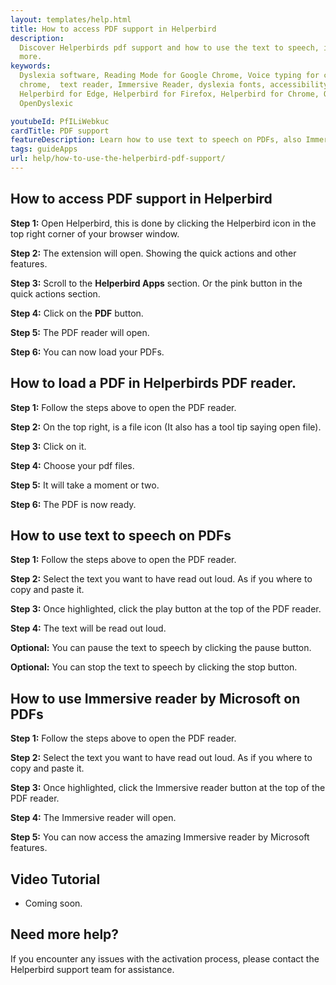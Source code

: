 ```yaml
---
layout: templates/help.html
title: How to access PDF support in Helperbird
description:
  Discover Helperbirds pdf support and how to use the text to speech, immersive reader and much
  more.
keywords:
  Dyslexia software, Reading Mode for Google Chrome, Voice typing for chrome, Text to speech for
  chrome,  text reader, Immersive Reader, dyslexia fonts, accessibility software, dyslexia software,
  Helperbird for Edge, Helperbird for Firefox, Helperbird for Chrome, Opendyslexic for Chrome,
  OpenDyslexic

youtubeId: PfILiWebkuc
cardTitle: PDF support
featureDescription: Learn how to use text to speech on PDFs, also Immersive Reader.
tags: guideApps
url: help/how-to-use-the-helperbird-pdf-support/
---
```



## How to access PDF support in Helperbird


**Step 1:** Open Helperbird, this is done by clicking the Helperbird icon in the top right corner of your browser window.

**Step 2:** The extension will open. Showing the quick actions and other features.

**Step 3:** Scroll to the **Helperbird Apps** section. Or the pink button in the quick actions section.

**Step 4:** Click on the **PDF** button.

**Step 5:** The PDF reader will open.

**Step 6:** You can now load your PDFs.


## How to load a PDF in Helperbirds PDF reader.

**Step 1:** Follow the steps above to open the PDF reader.

**Step 2:** On the top right, is a file icon (It also has a tool tip saying open file).

**Step 3:** Click on it.

**Step 4:** Choose your pdf files.

**Step 5:** It will take a moment or two.

**Step 6:** The PDF is now ready.


## How to use text to speech on PDFs

**Step 1:** Follow the steps above to open the PDF reader.

**Step 2:** Select the text you want to have read out loud. As if you where to copy and paste it.

**Step 3:** Once highlighted, click the play button at the top of the PDF reader.

**Step 4:** The text will be read out loud.

**Optional:** You can pause the text to speech by clicking the pause button.

**Optional:** You can stop the text to speech by clicking the stop button.


## How to use Immersive reader by Microsoft on PDFs

**Step 1:** Follow the steps above to open the PDF reader.

**Step 2:** Select the text you want to have read out loud. As if you where to copy and paste it.

**Step 3:** Once highlighted, click the Immersive reader button at the top of the PDF reader.

**Step 4:** The Immersive reader will open.

**Step 5:** You can now access the amazing Immersive reader by Microsoft features.  



## Video Tutorial

- Coming soon.



## Need more help?

If you encounter any issues with the activation process, please contact the Helperbird support team for assistance.

